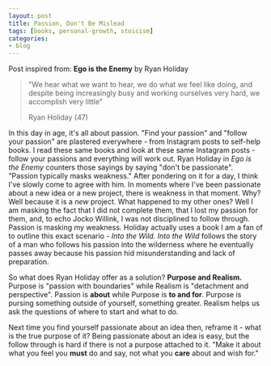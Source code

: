 ```yaml
---
layout: post
title: Passion, Don't Be Mislead
tags: [books, personal-growth, stoicism]
categories:
- blog
---
```


Post inspired from: **Ego is the Enemy** by Ryan Holiday
> "We hear what we want to hear, we do what we feel like doing, and despite being increasingly busy and working ourselves very hard, we accomplish very little"
>
> Ryan Holiday (47)

In this day in age, it's all about passion. "Find your passion" and "follow your passion" are plastered everywhere - from Instagram posts to self-help books. I read these same books and look at these same Instagram posts - follow your passions and everything will work out. Ryan Holiday in *Ego is the Enemy* counters those sayings by saying "don't be passionate". "Passion typically masks weakness." After pondering on it for a day, I think I've slowly come to agree with him. In moments where I've been passionate about a new idea or a new project, there is weakness in that moment. Why? Well because it is a *new* project. What happened to my other ones? Well I am masking the fact that I did not complete them, that I lost my passion for them, and, to echo Jocko Willink, I was not disciplined to follow through. Passion is masking my weakness. Holiday actually uses a book I am a fan of to outline this exact scenario - *Into the Wild.* *Into the Wild* follows the story of a man who follows his passion into the wilderness where he eventually passes away because his passion hid misunderstanding and lack of preparation.

So what does Ryan Holiday offer as a solution? **Purpose and Realism.** Purpose is "passion with boundaries" while Realism is "detachment and perspective". Passion is **about** while Purpose is **to and for**. Purpose is pursing something outside of yourself, something greater. Realism helps us ask the questions of where to start and what to do.

Next time you find yourself passionate about an idea then, reframe it - what is the true purpose of it? Being passionate about an idea is easy, but the follow through is hard if there is not a purpose attached to it. "Make it about what you feel you **must** do and say, not what you **care** about and wish for."
